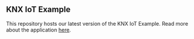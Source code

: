 ## KNX IoT Example

This repository hosts our latest version of the KNX IoT Example. Read more about the application [here](/EXAMPLE/readme.md).